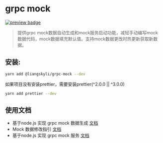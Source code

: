 # grpc mock

<p>
  <a href="https://www.npmjs.com/package/@liangskyli/grpc-mock">
   <img alt="preview badge" src="https://img.shields.io/npm/v/@liangskyli/grpc-mock?label=%40liangskyli%2Fgrpc-mock">
  </a>
</p>

> 提供grpc mock数据自动生成和mock服务启动功能，减轻手动编写mock数据代码，mock数据填充默认值。支持mock数据更改时热更新获取新数据。

## 安装:

```bash
yarn add @liangskyli/grpc-mock --dev
```

如果项目没有安装prettier，需要安装prettier(^2.0.0 || ^3.0.0)
```bash
yarn add prettier --dev
```

## 使用文档

- 基于node.js 实现 grpc mock 数据生成 [文档](docs/gen-grpc-mock.md)
- Mock 数据修改指引 [文档](docs/grpc-mock-modify-guide.md)
- 基于node.js 实现 grpc mock 服务 [文档](docs/grpc-mock-server.md)
